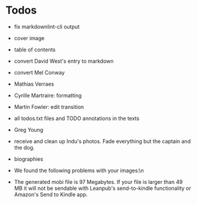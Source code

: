 # Todos

- fix markdownlint-cli output
- cover image
- table of contents
- convert David West's entry to markdown
- convert Mel Conway
- Mathias Verraes
- Cyrille Martraire: formatting
- Martin Fowler: edit transition
- all todos.txt files and TODO annotations in the texts
- Greg Young
- receive and clean up Indu's photos. Fade everything but the captain and the dog.
- biographies

- We found the following problems with your images:\n
- The generated mobi file is 97 Megabytes. If your file is larger than 49 MB it will not be sendable with Leanpub's send-to-kindle functionality or Amazon's Send to Kindle app.
